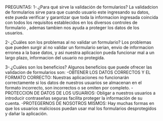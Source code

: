 PREGUNTAS:
1-.¿Para qué sirve la validación de formularios?
    La validadcion de formularios sirve para que cuando usuario este ingresando su datos, este pueda verificar y garantizar
    que toda la informacion ingresada coincida con todos los requisitos establecidos en los diversos controles de formulario
    , ademas tambien nos ayuda a proteger los datos de los usuarios.




2-.¿Cuáles son los problemas al no validar un formulario?
    Los problemas que pueden surgir al no validar un formulario serian, envio de informacion erronea a la base datos, y asi
    nuestra aplicacion pueda funcionar mal a un largo plazo, informacion del usuario no protegida.



3-.¿Cuáles son los beneficios?
    Algunos beneficios que puede ofrecer las validacion de formularios son:
    -OBTENER LOS DATOS CORRECTOS Y EL FORMATO CORRECTO: Nuestras aplicaciones no funcionarán correctamente si los datos de nuestros 
    usuarios se almacenan en el formato incorrecto, son incorrectos o se omiten por completo.
    -PROTECCION DE DATOS DE LOS USUARIOS: Obligar a nuestros usuarios a introducir contraseñas seguras facilita proteger la información de su cuenta.
    -PROTEGERNOS DE NOSOTROS MISMOS: Hay muchas formas en que los usuarios maliciosos puedan usar mal los formularios desprotegidos y dañar la aplicación.
